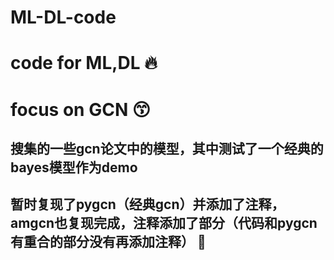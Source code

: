 # ML-DL-code
# code for ML,DL 🔥
# focus on GCN 😙
## 搜集的一些gcn论文中的模型，其中测试了一个经典的bayes模型作为demo 
## 暂时复现了pygcn（经典gcn）并添加了注释，amgcn也复现完成，注释添加了部分（代码和pygcn有重合的部分没有再添加注释） 🤲
